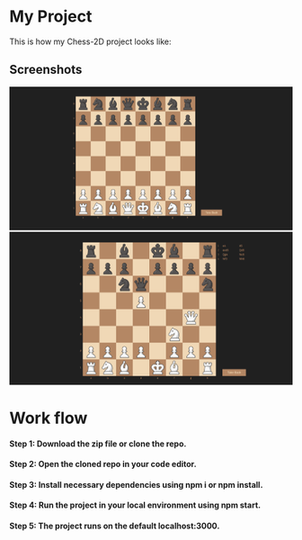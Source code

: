 # My Project

This is how my Chess-2D project looks like:

## Screenshots

![Screenshot 1](/assets/scr1.png)
![Screenshot 2](/assets/scr2.png)

# Work flow

#### Step 1: Download the zip file or clone the repo.
#### Step 2: Open the cloned repo in your code editor.
#### Step 3: Install necessary dependencies using npm i or npm install.
#### Step 4: Run the project in your local environment using npm start.
#### Step 5: The project runs on the default localhost:3000.
